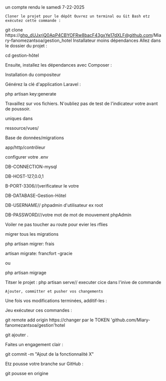 un compte rendu le samedi 7-22-2025

    Cloner le projet pour le dépôt Ouvrez un terminal ou Git Bash etz exécutez cette commande :

git clone https://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@github.com/Miary-fanomezantsoa/gestion_hotel
    Installateur moins dépendances Allez dans le dossier du projet :

cd gestion-hôtel

Ensuite, installez les dépendances avec Composer :

Installation du compositeur

Générez la clé d'application Laravel :

php artisan key:generate

Travaillez sur vos fichiers. N'oubliez pas de test de l'indicateur votre avant de poussoir.

uniques dans

ressource/vues/

Base de données/migrations

app/http/contrôleur

configurer votre .env

DB-CONNECTION-mysql

DB-HOST-127,0.0,1

B-PORT-3306//(verificateur le votre

DB-DATABASE-Gestion-Hôtel

DB-USERNAME// phpadmin d'utilisateur ex root

DB-PASSWORD///votre mot de mot de mouvement phpAdmin

Voiler ne pas toucher au route pour evier les rflies

migrer tous les migrations

php artisan migrer: frais

artisan migrate: francfort -gracie

ou

php artisan migrage

Titser le projet : php artisan serve// executer cice dans l'inive de commande

    Ajouter, committer et pusher vos changements

Une fois vos modifications terminées, additif-les :

Jeu exécuteur ces commandes :

git remote add origin https://changer par le TOKEN 'github.com/Miary-fanomezantsoa/gestion'hotel

git ajouter .

Faites un engagement clair :

git commit -m "Ajout de la fonctionnalité X"

Etz pousse votre branche sur GitHub :

git pousse en origine
